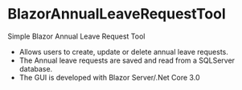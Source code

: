 # BlazorAnnualLeaveRequestTool
Simple Blazor Annual Leave Request Tool

* Allows users to create, update or delete annual leave requests.  
* The Annual leave requests are saved and read from a SQLServer database.  
* The GUI is developed with Blazor Server/.Net Core 3.0
